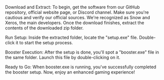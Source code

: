 Download and Extract: To begin, get the software from our GitHub repository, official website page, or Discord channel. Make sure you're cautious and verify our official sources. We're recognized as Snow and Xeros, the main developers. Once the download finishes, extract the contents of the downloaded zip folder.

Run Setup: Inside the extracted folder, locate the "setup.exe" file. Double-click it to start the setup process.

Booster Execution: After the setup is done, you'll spot a "booster.exe" file in the same folder. Launch this file by double-clicking on it.

Ready to Go: When booster.exe is running, you've successfully completed the booster setup. Now, enjoy an enhanced gaming experience!
